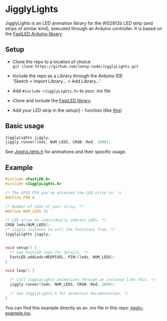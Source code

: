 # JigglyLights

JigglyLights is an LED animation library for the WS2812b LED strip (and strips of similar kind), executed through an Arduino controller. It is based on the [FastLED Arduino library](http://fastled.io/).

## Setup
* Clone the repo to a location of choice  
`git clone https://github.com/lenny-code/JigglyLights.git`
* Include the repo as a Library through the Arduino IDE  
 'Sketch > Import Library... > Add Library...'
* Add `#include <JigglyLights.h>` to your .ino file

* Clone and include the [FastLED library](https://github.com/FastLED/FastLED).  
* Add your LED strip in the setup() - function (like [this](https://github.com/FastLED/FastLED#simple-example))  

## Basic usage

```C++
JigglyLights jiggly;
jiggly.runner(leds, NUM_LEDS, CRGB::Red, 1000);
```

See [JigglyLights.h](https://github.com/lenny-code/JigglyLights/blob/master/JigglyLights.h) for animations and their specific usage.
 
## Example

```C++
#include <FastLED.h>
#include <JigglyLights.h>

/* The GPIO PIN you've attached the LED strip to. */
#define PIN 6

/* Number of LEDs of your strip. */
#define NUM_LEDS 31

/* LED array to individually address LEDs. */
CRGB leds[NUM_LEDS];
/* Jiggly instance to call the functions from. */
JigglyLights jiggly;


void setup() {
  /* See FastLED repo for details. */
  FastLED.addLeds<NEOPIXEL, PIN>(leds, NUM_LEDS);
}

void loop() {

  /* Call JigglyLights animations through an instance like this. */
  jiggly.runner(leds, NUM_LEDS, CRGB::Red, 1000);

  /* See JigglyLights.h for animation documentation. */
}
```

You can find this example directly as an .ino file in this repo: [jiggly-example.ino](https://github.com/lenny-code/JigglyLights/blob/master/jiggly-example.ino).
